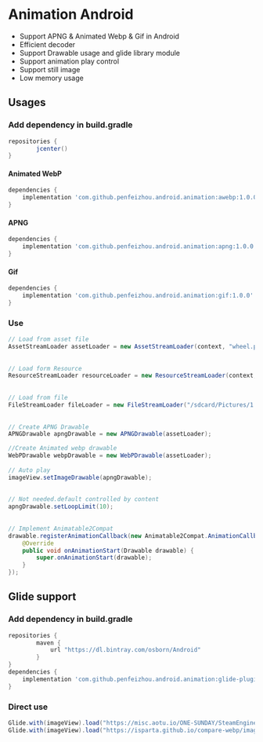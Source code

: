 # Animation Android
* Support APNG & Animated Webp & Gif in Android
* Efficient decoder
* Support Drawable usage and glide library module
* Support animation play control
* Support still image
* Low memory usage

## Usages

### Add dependency in build.gradle

```gradle
repositories {
        jcenter()
}
```
#### Animated WebP
```gradle
dependencies {
    implementation 'com.github.penfeizhou.android.animation:awebp:1.0.0'
}
```
#### APNG
```gradle
dependencies {
    implementation 'com.github.penfeizhou.android.animation:apng:1.0.0'
}
```
#### Gif
```gradle
dependencies {
    implementation 'com.github.penfeizhou.android.animation:gif:1.0.0'
}
```
### Use

```java
// Load from asset file
AssetStreamLoader assetLoader = new AssetStreamLoader(context, "wheel.png");
 
 
// Load form Resource
ResourceStreamLoader resourceLoader = new ResourceStreamLoader(context, R.drawable.sample);
 
 
// Load from file
FileStreamLoader fileLoader = new FileStreamLoader("/sdcard/Pictures/1.webp");
 
 
// Create APNG Drawable
APNGDrawable apngDrawable = new APNGDrawable(assetLoader);

//Create Animated webp drawable
WebPDrawable webpDrawable = new WebPDrawable(assetLoader);
 
// Auto play
imageView.setImageDrawable(apngDrawable);
 
 
// Not needed.default controlled by content
apngDrawable.setLoopLimit(10);
 
 
// Implement Animatable2Compat
drawable.registerAnimationCallback(new Animatable2Compat.AnimationCallback() {
    @Override
    public void onAnimationStart(Drawable drawable) {
        super.onAnimationStart(drawable);
    }
});
```
## Glide support

### Add dependency in build.gradle

```gradle
repositories {
        maven {
            url "https://dl.bintray.com/osborn/Android"
        }
}
dependencies {
    implementation 'com.github.penfeizhou.android.animation:glide-plugin:1.0.0'
}
```
### Direct use

```java
Glide.with(imageView).load("https://misc.aotu.io/ONE-SUNDAY/SteamEngine.png").into(imageView);
Glide.with(imageView).load("https://isparta.github.io/compare-webp/image/gif_webp/webp/2.webp").into(imageView);
```
